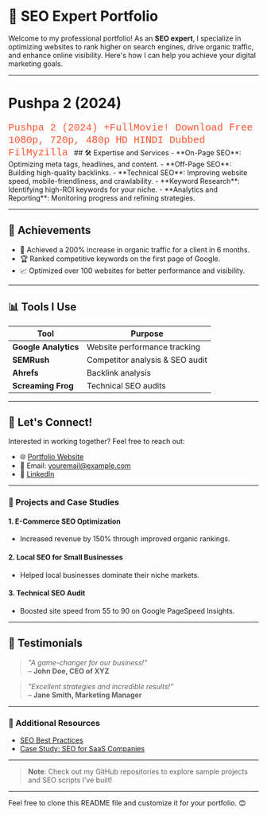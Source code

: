 # 🚀 SEO Expert Portfolio

Welcome to my professional portfolio! As an **SEO expert**, I specialize in optimizing websites to rank higher on search engines, drive organic traffic, and enhance online visibility. Here's how I can help you achieve your digital marketing goals.

---
# Pushpa 2 (2024)

<span style="font-family: 'Courier New', Courier, monospace; font-size: 20px; color: #FF5733;">
Pushpa 2 (2024) +F𝚞llMo𝚟ie! Dow𝚗load 𝙵ree 10𝟾0p, 7𝟸0p, 4𝟾0p 𝙷D HI𝙽DI Du𝚋bed F𝚒lMyz𝚒lla
</span>
## 🛠️ Expertise and Services
- **On-Page SEO**: Optimizing meta tags, headlines, and content.
- **Off-Page SEO**: Building high-quality backlinks.
- **Technical SEO**: Improving website speed, mobile-friendliness, and crawlability.
- **Keyword Research**: Identifying high-ROI keywords for your niche.
- **Analytics and Reporting**: Monitoring progress and refining strategies.

---

## 🌟 Achievements
- 🎯 Achieved a 200% increase in organic traffic for a client in 6 months.
- 🏆 Ranked competitive keywords on the first page of Google.
- 📈 Optimized over 100 websites for better performance and visibility.

---

## 📊 Tools I Use
| Tool                | Purpose                          |
|---------------------|----------------------------------|
| **Google Analytics** | Website performance tracking   |
| **SEMRush**         | Competitor analysis & SEO audit |
| **Ahrefs**          | Backlink analysis               |
| **Screaming Frog**  | Technical SEO audits            |

---

## 📩 Let's Connect!
Interested in working together? Feel free to reach out:
- 🌐 [Portfolio Website](https://yourwebsite.com)
- 📧 Email: [youremail@example.com](mailto:youremail@example.com)
- 💼 [LinkedIn](https://linkedin.com/in/yourprofile)

---

### 📝 Projects and Case Studies
#### **1. E-Commerce SEO Optimization**
- Increased revenue by 150% through improved organic rankings.

#### **2. Local SEO for Small Businesses**
- Helped local businesses dominate their niche markets.

#### **3. Technical SEO Audit**
- Boosted site speed from 55 to 90 on Google PageSpeed Insights.

---

## 🤝 Testimonials
> *"A game-changer for our business!"*  
> – **John Doe, CEO of XYZ**

> *"Excellent strategies and incredible results!"*  
> – **Jane Smith, Marketing Manager**

---

### 🔗 Additional Resources
- [SEO Best Practices](https://yourblog.com/seo-best-practices)
- [Case Study: SEO for SaaS Companies](https://yourblog.com/case-study-saas)

---

> **Note**: Check out my GitHub repositories to explore sample projects and SEO scripts I’ve built!

---

Feel free to clone this README file and customize it for your portfolio. 😊

